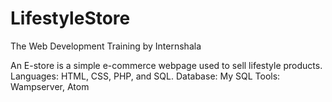 # LifestyleStore
The Web Development Training by Internshala

An E-store is a simple e-commerce webpage used to sell lifestyle products. 
Languages: HTML, CSS, PHP, and SQL. 
Database: My SQL
Tools: Wampserver, Atom
